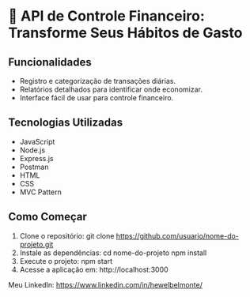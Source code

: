 # 🔶 API de Controle Financeiro: Transforme Seus Hábitos de Gasto

## Funcionalidades
- Registro e categorização de transações diárias.
- Relatórios detalhados para identificar onde economizar.
- Interface fácil de usar para controle financeiro.

## Tecnologias Utilizadas
- JavaScript
- Node.js
- Express.js
- Postman
- HTML
- CSS
- MVC Pattern

## Como Começar

1. Clone o repositório:
   git clone https://github.com/usuario/nome-do-projeto.git
2. Instale as dependências:
   cd nome-do-projeto
   npm install
3. Execute o projeto:
   npm start
4. Acesse a aplicação em:
   http://localhost:3000


Meu LinkedIn: https://www.linkedin.com/in/hewelbelmonte/
